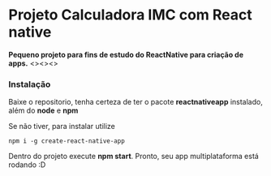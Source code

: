 # Projeto Calculadora IMC com React native

 **Pequeno projeto para fins de estudo do ReactNative para criação de apps.** <><><>
### Instalação

Baixe o repositorio, tenha certeza de ter o pacote **reactnativeapp** instalado, além do **node** e **npm**

Se não tiver, para instalar utilize 

    npm i -g create-react-native-app

Dentro do projeto execute **npm start**.
Pronto, seu app multiplataforma está rodando :D
